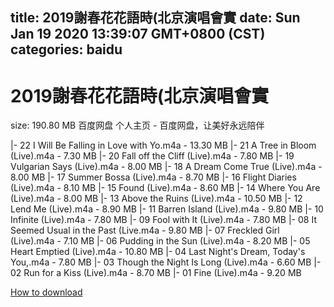 
title: 2019謝春花花語時(北京演唱會實
date: Sun Jan 19 2020 13:39:07 GMT+0800 (CST)    
categories: baidu
---

# 2019謝春花花語時(北京演唱會實
size: 190.80 MB
 百度网盘 个人主页 - 百度网盘，让美好永远陪伴
 
|- 22 I Will Be Falling in Love with Yo.m4a - 13.30 MB
|- 21 A Tree in Bloom (Live).m4a - 7.30 MB
|- 20 Fall off the Cliff (Live).m4a - 7.80 MB
|- 19 Vulgarian Says (Live).m4a - 8.00 MB
|- 18 A Dream Come True (Live).m4a - 8.00 MB
|- 17 Summer Bossa (Live).m4a - 8.70 MB
|- 16 Flight Diaries (Live).m4a - 8.10 MB
|- 15 Found (Live).m4a - 8.60 MB
|- 14 Where You Are (Live).m4a - 8.00 MB
|- 13 Above the Ruins (Live).m4a - 10.50 MB
|- 12 Lend Me (Live).m4a - 8.90 MB
|- 11 Barren Island (Live).m4a - 9.80 MB
|- 10 Infinite (Live).m4a - 7.80 MB
|- 09 Fool with It (Live).m4a - 7.80 MB
|- 08 It Seemed Usual in the Past (Live.m4a - 9.80 MB
|- 07 Freckled Girl (Live).m4a - 7.10 MB
|- 06 Pudding in the Sun (Live).m4a - 8.20 MB
|- 05 Heart Emptied (Live).m4a - 10.80 MB
|- 04 Last Night's Dream, Today's You,.m4a - 7.80 MB
|- 03 Though the Night Is Long (Live).m4a - 6.60 MB
|- 02 Run for a Kiss (Live).m4a - 8.70 MB
|- 01 Fine (Live).m4a - 9.20 MB

[How to download](https://bpcam.bemobtrk.com/go/2ceec3aa-1ca2-46d6-b9ff-aaa5c184517c?jno=1660)